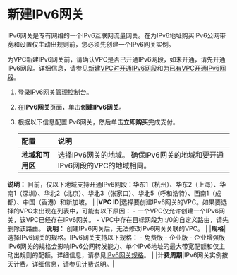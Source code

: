 # 新建IPv6网关

IPv6网关是专有网络的一个IPv6互联网流量网关。在为IPv6地址购买IPv6公网带宽和设置仅主动出规则前，您必须先创建一个IPv6网关实例。

为VPC新建IPv6网关前，请确认VPC是否已开通IPv6网段，如未开通，请先开通IPv6网段。详细信息，请参见[新建VPC时开通IPv6网段](/intl.zh-CN/用户指南/VPC开启IPv6/新建IPv4和IPv6双栈VPC.md)和[为已有VPC开通IPv6网段](/intl.zh-CN/用户指南/VPC开启IPv6/为已有VPC开通IPv6网段.md)。

1.  登录[IPv6网关管理控制台](https://vpc.console.aliyun.com/ipv6)。

2.  在**IPv6网关**页面，单击**创建IPv6网关**。

3.  根据以下信息配置IPv6网关，然后单击**立即购买**完成支付。

    |配置|说明|
    |:-|:-|
    |**地域和可用区**|选择IPv6网关的地域。 确保IPv6网关的地域和要开通IPv6网段的VPC的地域相同。

**说明：** 目前，仅以下地域支持开通IPv6网段：华东1（杭州）、华东2（上海）、华南1（深圳）、华北2（北京）、华北3（张家口）、华北5（呼和浩特）、西南1（成都）、中国（香港）和新加坡。 |
    |**VPC ID**|选择要创建IPv6网关的VPC。如果要选择的VPC未出现在列表中，可能有以下原因：     -   一个VPC仅允许创建一个IPv6网关，该VPC已经存在IPv6网关。
    -   VPC中存在目标网段为::/0的自定义路由，请先删除该路由。
 **说明：** 创建IPv6网关后，无法修改IPv6网关关联的VPC。 |
    |**规格**|选择IPv6网关的规格。IPv6网关支持以下规格：     -   免费版
    -   企业版
    -   企业增强版
 IPv6网关的规格会影响IPv6公网转发能力、单个IPv6地址的最大带宽配额和仅主动出规则的配额。详细信息，请参见[IPv6网关规格](/intl.zh-CN/用户指南/管理IPv6网关/IPv6网关规格.md)。 |
    |**计费周期**|IPv6网关实例按天计费。详细信息，请参见[计费说明](/intl.zh-CN/产品计费/计费说明.md)。|


